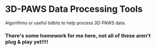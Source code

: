# 3D-PAWS Data Processing Tools
Algorithms or useful tidbits to help process 3D-PAWS data.


 ### There's some homework for me here, not all of these aren't plug & play yet!!!!
